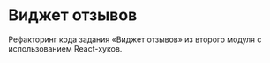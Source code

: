 # Виджет отзывов

Рефакторинг кода задания «Виджет отзывов» из второго модуля с использованием
React-хуков.
